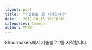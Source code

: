 ```yaml
---
layout: post
title:  "기술블로그를 시작합니다"
date:   2017-10-15 10:18:00
categories: Common
author: 백대현
---
```


8hourmakers에서 기술블로그를 시작합니다.